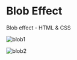 # Blob Effect
Blob effect - HTML & CSS

![blob1](https://user-images.githubusercontent.com/104005034/208619272-127147b3-afa6-4f80-9f8b-fd0ed4368744.png)

![blob2](https://user-images.githubusercontent.com/104005034/208619319-ce55f526-6924-46ea-b0dc-bfada38d62f9.png)
